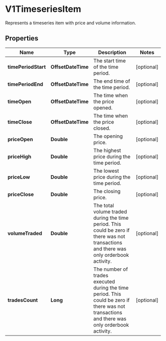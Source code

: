 

# V1TimeseriesItem

Represents a timeseries item with price and volume information.

## Properties

| Name | Type | Description | Notes |
|------------ | ------------- | ------------- | -------------|
|**timePeriodStart** | **OffsetDateTime** | The start time of the time period. |  [optional] |
|**timePeriodEnd** | **OffsetDateTime** | The end time of the time period. |  [optional] |
|**timeOpen** | **OffsetDateTime** | The time when the price opened. |  [optional] |
|**timeClose** | **OffsetDateTime** | The time when the price closed. |  [optional] |
|**priceOpen** | **Double** | The opening price. |  [optional] |
|**priceHigh** | **Double** | The highest price during the time period. |  [optional] |
|**priceLow** | **Double** | The lowest price during the time period. |  [optional] |
|**priceClose** | **Double** | The closing price. |  [optional] |
|**volumeTraded** | **Double** | The total volume traded during the time period. This could be zero if there was not transactions and there was only orderbook activity. |  [optional] |
|**tradesCount** | **Long** | The number of trades executed during the time period. This could be zero if there was not transactions and there was only orderbook activity. |  [optional] |



